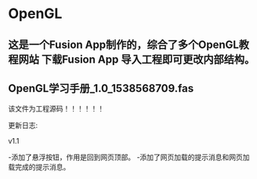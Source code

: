 # OpenGL
这是一个Fusion App制作的，综合了多个OpenGL教程网站
下载Fusion App 导入工程即可更改内部结构。
---------------------------------
OpenGL学习手册_1.0_1538568709.fas 
---------------------------------
该文件为工程源码！！！！！！

更新日志:

v1.1

-添加了悬浮按钮，作用是回到网页顶部。
-添加了网页加载的提示消息和网页加载完成的提示消息。
